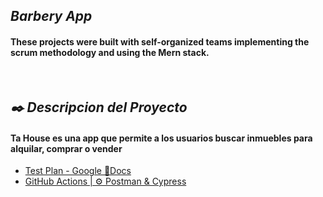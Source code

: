 
 <h2 align="left"><em>Barbery App</em></h2>
 <h4 align='left'>These projects were built with self-organized teams implementing the scrum methodology and using the Mern stack.</h4>
 <br />

 <!-- ![logo](https://user-images.githubusercontent.com/86979361/198842663-82f943bc-53a8-4e45-a4b5-2de48b80af1b.jpg) -->

<!-- <h2 align="left"><em>📋 Contenido </em></h2>
<br />

📌 [Proyecto de IdForIdeas](https://drive.google.com/file/d/1X7tHO7CpUHDNBqgOVyzlZqUOdyPzViTh/view)
<br /> 

📌 [Plan de Pruebas ](https://docs.google.com/document/d/1dUFPsR8bqabMhBHuJoDZJEjY0QTFLXMIijpkcEeTWhU/edit)
<br />

📌 [TA House | version Mobile](https://dev.tahouse.casa/) 
<br />

⚙️ [Reporte de Testing | Manual y Automation](https://tahouse-casa.github.io/tahouse-testing/docs/downloads/inicio.html)
<br />
<br /> -->

<h2 align="left"><em>✒️ Descripcion del Proyecto</em></h2>
<h4 align="left">Ta House es una app que permite a los usuarios buscar inmuebles para alquilar, comprar o vender </h4>

 - [Test Plan - Google 📘Docs](https://docs.google.com/document/d/17rRD2IFsg1fhigdIX_unyzARuh0QUmijr3z_Mwyzuac/edit)
 - [GitHub Actions | ⚙️ Postman & Cypress](https://tahouse-casa.github.io/tahouse-testing/docs/downloads/inicio.html)





  


